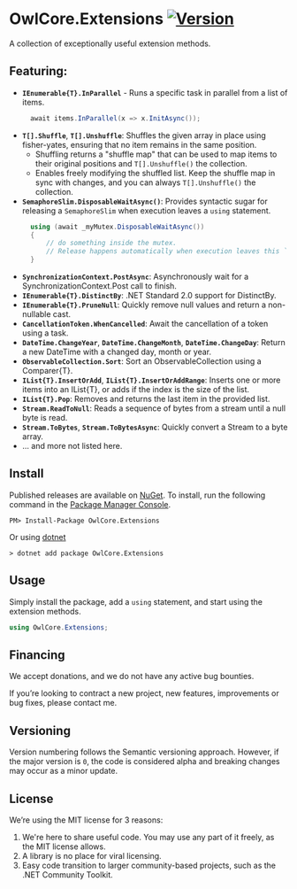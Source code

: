 # OwlCore.Extensions [![Version](https://img.shields.io/nuget/v/OwlCore.Extensions.svg)](https://www.nuget.org/packages/OwlCore.Extensions)

A collection of exceptionally useful extension methods.

## Featuring:
- **`IEnumerable{T}.InParallel`** - Runs a specific task in parallel from a list of items.
    ```cs
      await items.InParallel(x => x.InitAsync());
    ```
- **`T[].Shuffle`**, **`T[].Unshuffle`**: Shuffles the given array in place using fisher-yates, ensuring that no item remains in the same position.
  - Shuffling returns a "shuffle map" that can be used to map items to their original positions and `T[].Unshuffle()` the collection.
  - Enables freely modifying the shuffled list. Keep the shuffle map in sync with changes, and you can always `T[].Unshuffle()` the collection.
- **`SemaphoreSlim.DisposableWaitAsync()`**: Provides syntactic sugar for releasing a `SemaphoreSlim` when execution leaves a `using` statement.
  ```cs
    using (await _myMutex.DisposableWaitAsync())
    {
        // do something inside the mutex.
        // Release happens automatically when execution leaves this `using` statement.
    }
    ```
- **`SynchronizationContext.PostAsync`**: Asynchronously wait for a SynchronizationContext.Post call to finish.
- **`IEnumerable{T}.DistinctBy`**: .NET Standard 2.0 support for DistinctBy.
- **`IEnumerable{T}.PruneNull`**: Quickly remove null values and return a non-nullable cast.
- **`CancellationToken.WhenCancelled`**: Await the cancellation of a token using a task.
- **`DateTime.ChangeYear`**, **`DateTime.ChangeMonth`**, **`DateTime.ChangeDay`**: Return a new DateTime with a changed day, month or year.
- **`ObservableCollection.Sort`**: Sort an ObservableCollection using a Comparer{T}.
- **`IList{T}.InsertOrAdd`**, **`IList{T}.InsertOrAddRange`**: Inserts one or more items into an IList{T}, or adds if the index is the size of the list.
- **`IList{T}.Pop`**: Removes and returns the last item in the provided list.
- **`Stream.ReadToNull`**: Reads a sequence of bytes from a stream until a null byte is read.
- **`Stream.ToBytes`**, **`Stream.ToBytesAsync`**: Quickly convert a Stream to a byte array.
- ... and more not listed here.

## Install

Published releases are available on [NuGet](https://www.nuget.org/packages/OwlCore.Extensions). To install, run the following command in the [Package Manager Console](https://docs.nuget.org/docs/start-here/using-the-package-manager-console).

    PM> Install-Package OwlCore.Extensions
    
Or using [dotnet](https://docs.microsoft.com/en-us/dotnet/core/tools/dotnet)

    > dotnet add package OwlCore.Extensions

## Usage
Simply install the package, add a `using` statement, and start using the extension methods.

```cs
using OwlCore.Extensions;
```

## Financing

We accept donations, and we do not have any active bug bounties.

If you’re looking to contract a new project, new features, improvements or bug fixes, please contact me. 

## Versioning

Version numbering follows the Semantic versioning approach. However, if the major version is `0`, the code is considered alpha and breaking changes may occur as a minor update.

## License

We’re using the MIT license for 3 reasons:
1. We're here to share useful code. You may use any part of it freely, as the MIT license allows. 
2. A library is no place for viral licensing.
3. Easy code transition to larger community-based projects, such as the .NET Community Toolkit.

